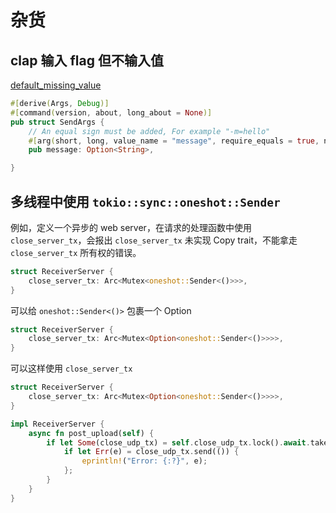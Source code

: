 # 杂货

## clap 输入 flag 但不输入值

[default_missing_value](https://docs.rs/clap/latest/clap/struct.Arg.html#method.default_missing_value)

```rust
#[derive(Args, Debug)]
#[command(version, about, long_about = None)]
pub struct SendArgs {
    // An equal sign must be added, For example "-m=hello"
    #[arg(short, long, value_name = "message", require_equals = true, num_args = 0..=1, default_missing_value = "")]
    pub message: Option<String>,

}
```

## 多线程中使用 `tokio::sync::oneshot::Sender`

例如，定义一个异步的 web server，在请求的处理函数中使用 `close_server_tx`，会报出 `close_server_tx` 未实现 Copy trait，不能拿走 `close_server_tx` 所有权的错误。

```rust
struct ReceiverServer {
    close_server_tx: Arc<Mutex<oneshot::Sender<()>>>,
}
```

可以给 `oneshot::Sender<()>` 包裹一个 Option

```rust
struct ReceiverServer {
    close_server_tx: Arc<Mutex<Option<oneshot::Sender<()>>>>,
}
```

可以这样使用 `close_server_tx`

```rust
struct ReceiverServer {
    close_server_tx: Arc<Mutex<Option<oneshot::Sender<()>>>>,
}

impl ReceiverServer {
    async fn post_upload(self) {
        if let Some(close_udp_tx) = self.close_udp_tx.lock().await.take() {
            if let Err(e) = close_udp_tx.send(()) {
                eprintln!("Error: {:?}", e);
            };
        }
    }
}
```
